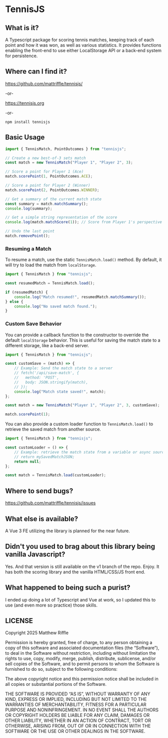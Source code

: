 # TennisJS

## What is it?

A Typescript package for scoring tennis matches, keeping track of each point and how it was won, as well as various statistics. It provides functions
enabling the front-end to use either LocalStorage API or a back-end system for persistence.

## Where can I find it?

https://github.com/mattriffle/tennisjs/

-or-

https://tennisjs.org

-or-

`npm install tennisjs`

## Basic Usage

```javascript
import { TennisMatch, PointOutcomes } from "tennisjs";

// Create a new best-of-3 sets match
const match = new TennisMatch("Player 1", "Player 2", 3);

// Score a point for Player 1 (Ace)
match.scorePoint(1, PointOutcomes.ACE);

// Score a point for Player 2 (Winner)
match.scorePoint(2, PointOutcomes.WINNER);

// Get a summary of the current match state
const summary = match.matchSummary();
console.log(summary);

// Get a simple string representation of the score
console.log(match.matchScore(1)); // Score from Player 1's perspective

// Undo the last point
match.removePoint();
```

### Resuming a Match

To resume a match, use the static `TennisMatch.load()` method. By default, it will try to load the match from `localStorage`.

```javascript
import { TennisMatch } from "tennisjs";

const resumedMatch = TennisMatch.load();

if (resumedMatch) {
    console.log("Match resumed!", resumedMatch.matchSummary());
} else {
    console.log("No saved match found.");
}
```

### Custom Save Behavior

You can provide a callback function to the constructor to override the default `localStorage` behavior. This is useful for saving the match state to a different storage, like a back-end server.

```javascript
import { TennisMatch } from "tennisjs";

const customSave = (match) => {
    // Example: Send the match state to a server
    // fetch('/api/save-match', {
    //   method: 'POST',
    //   body: JSON.stringify(match),
    // });
    console.log("Match state saved!", match);
};

const match = new TennisMatch("Player 1", "Player 2", 3, customSave);

match.scorePoint(1);
```

You can also provide a custom loader function to `TennisMatch.load()` to retrieve the saved match from another source.

```javascript
import { TennisMatch } from "tennisjs";

const customLoader = () => {
    // Example: retrieve the match state from a variable or async source
    // return mySavedMatchJSON;
    return null;
};

const match = TennisMatch.load(customLoader);
```

## Where to send bugs?

https://github.com/mattriffle/tennisjs/issues

## What else is available?

A Vue 3 FE utilizing the library is planned for the near future.

## Didn't you used to brag about this library being vanilla Javascript?

Yes. And that version is still available on the v1 branch of the repo. Enjoy. It has both the scoring library and the vanilla HTML/CSS/JS front end.

## What happened to being such a purist?

I ended up doing a lot of Typescript and Vue at work, so I updated this to use (and even more so practice) those skills.

## LICENSE

Copyright 2025 Matthew Riffle

Permission is hereby granted, free of charge, to any person obtaining a copy of this software and associated documentation files (the “Software”), to deal in the Software without restriction, including without limitation the rights to use, copy, modify, merge, publish, distribute, sublicense, and/or sell copies of the Software, and to permit persons to whom the Software is furnished to do so, subject to the following conditions:

The above copyright notice and this permission notice shall be included in all copies or substantial portions of the Software.

THE SOFTWARE IS PROVIDED “AS IS”, WITHOUT WARRANTY OF ANY KIND, EXPRESS OR IMPLIED, INCLUDING BUT NOT LIMITED TO THE WARRANTIES OF MERCHANTABILITY, FITNESS FOR A PARTICULAR PURPOSE AND NONINFRINGEMENT. IN NO EVENT SHALL THE AUTHORS OR COPYRIGHT HOLDERS BE LIABLE FOR ANY CLAIM, DAMAGES OR OTHER LIABILITY, WHETHER IN AN ACTION OF CONTRACT, TORT OR OTHERWISE, ARISING FROM, OUT OF OR IN CONNECTION WITH THE SOFTWARE OR THE USE OR OTHER DEALINGS IN THE SOFTWARE.
